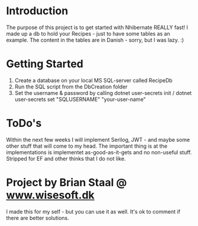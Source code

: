# Introduction 
The purpose of this project is to get started with Nhibernate REALLY fast!
I made up a db to hold your Recipes - just to have some tables as an example. The content in the tables are in Danish - sorry, but I was lazy. :)

# Getting Started

1.	Create a database on your local MS SQL-server called RecipeDb
2.	Run the SQL script from the DbCreation folder
3.	Set the username & password by calling dotnet user-secrets init / dotnet user-secrets set "SQLUSERNAME" "your-user-name"

# ToDo's
Within the next few weeks I will implement Serilog, JWT - and maybe some other stuff that will come to my head.
The important thing is at the implementations is implementet as-good-as-it-gets and no non-useful stuff. Stripped for EF and other thinks that I do not like.

# Project by Brian Staal @ www.wisesoft.dk
I made this for my self - but you can use it as well. It's ok to comment if there are better solutions.